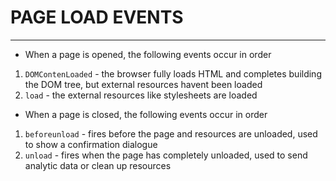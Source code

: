 # PAGE LOAD EVENTS
---
- When a page is opened, the following events occur in order
1. `DOMContenLoaded` - the browser fully loads HTML and completes building the DOM tree,  but external resources havent been loaded
2. `load` - the external resources like stylesheets are loaded

- When a page is closed, the following events occur in order
1. `beforeunload` - fires before the page and resources are unloaded, used to show a confirmation dialogue
2. `unload` - fires when the page has completely unloaded, used to send analytic data or clean up resources
